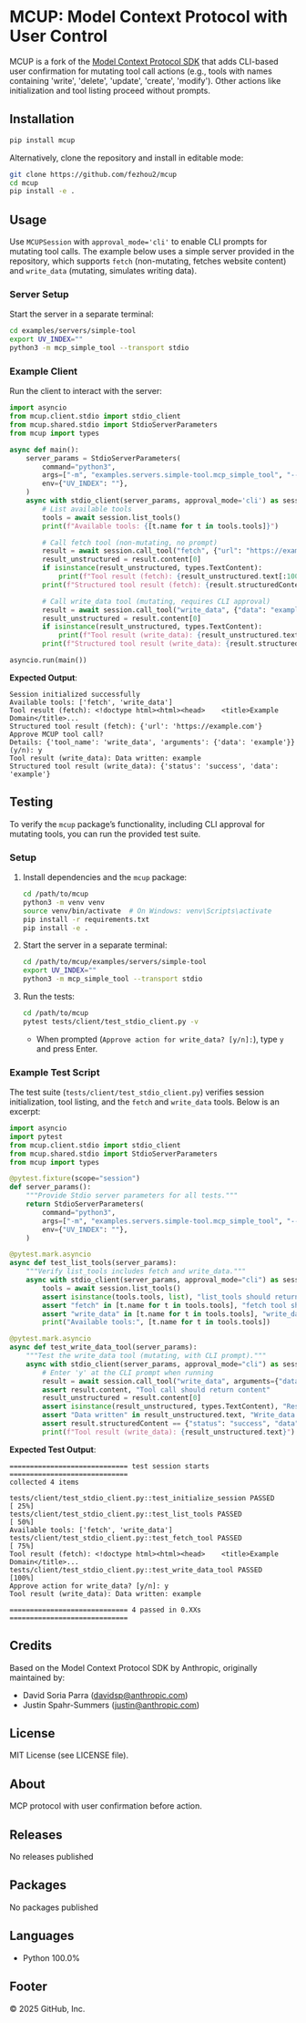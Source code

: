 # MCUP: Model Context Protocol with User Control

MCUP is a fork of the [Model Context Protocol SDK](https://github.com/modelcontextprotocol/python-sdk) that adds CLI-based user confirmation for mutating tool call actions (e.g., tools with names containing 'write', 'delete', 'update', 'create', 'modify'). Other actions like initialization and tool listing proceed without prompts.

## Installation

```bash
pip install mcup
```

Alternatively, clone the repository and install in editable mode:

```bash
git clone https://github.com/fezhou2/mcup
cd mcup
pip install -e .
```

## Usage

Use `MCUPSession` with `approval_mode='cli'` to enable CLI prompts for mutating tool calls. The example below uses a simple server provided in the repository, which supports `fetch` (non-mutating, fetches website content) and `write_data` (mutating, simulates writing data).

### Server Setup
Start the server in a separate terminal:

```bash
cd examples/servers/simple-tool
export UV_INDEX=""
python3 -m mcp_simple_tool --transport stdio
```

### Example Client
Run the client to interact with the server:

```python
import asyncio
from mcup.client.stdio import stdio_client
from mcup.shared.stdio import StdioServerParameters
from mcup import types

async def main():
    server_params = StdioServerParameters(
        command="python3",
        args=["-m", "examples.servers.simple-tool.mcp_simple_tool", "--transport", "stdio"],
        env={"UV_INDEX": ""},
    )
    async with stdio_client(server_params, approval_mode='cli') as session:
        # List available tools
        tools = await session.list_tools()
        print(f"Available tools: {[t.name for t in tools.tools]}")

        # Call fetch tool (non-mutating, no prompt)
        result = await session.call_tool("fetch", {"url": "https://example.com"})
        result_unstructured = result.content[0]
        if isinstance(result_unstructured, types.TextContent):
            print(f"Tool result (fetch): {result_unstructured.text[:100]}...")
        print(f"Structured tool result (fetch): {result.structuredContent}")

        # Call write_data tool (mutating, requires CLI approval)
        result = await session.call_tool("write_data", {"data": "example"})
        result_unstructured = result.content[0]
        if isinstance(result_unstructured, types.TextContent):
            print(f"Tool result (write_data): {result_unstructured.text}")
        print(f"Structured tool result (write_data): {result.structuredContent}")

asyncio.run(main())
```

**Expected Output**:
```
Session initialized successfully
Available tools: ['fetch', 'write_data']
Tool result (fetch): <!doctype html><html><head>    <title>Example Domain</title>...
Structured tool result (fetch): {'url': 'https://example.com'}
Approve MCUP tool call?
Details: {'tool_name': 'write_data', 'arguments': {'data': 'example'}}
(y/n): y
Tool result (write_data): Data written: example
Structured tool result (write_data): {'status': 'success', 'data': 'example'}
```

## Testing

To verify the `mcup` package’s functionality, including CLI approval for mutating tools, you can run the provided test suite.

### Setup
1. Install dependencies and the `mcup` package:
   ```bash
   cd /path/to/mcup
   python3 -m venv venv
   source venv/bin/activate  # On Windows: venv\Scripts\activate
   pip install -r requirements.txt
   pip install -e .
   ```

2. Start the server in a separate terminal:
   ```bash
   cd /path/to/mcup/examples/servers/simple-tool
   export UV_INDEX=""
   python3 -m mcp_simple_tool --transport stdio
   ```

3. Run the tests:
   ```bash
   cd /path/to/mcup
   pytest tests/client/test_stdio_client.py -v
   ```
   - When prompted (`Approve action for write_data? [y/n]:`), type `y` and press Enter.

### Example Test Script
The test suite (`tests/client/test_stdio_client.py`) verifies session initialization, tool listing, and the `fetch` and `write_data` tools. Below is an excerpt:

```python
import asyncio
import pytest
from mcup.client.stdio import stdio_client
from mcup.shared.stdio import StdioServerParameters
from mcup import types

@pytest.fixture(scope="session")
def server_params():
    """Provide Stdio server parameters for all tests."""
    return StdioServerParameters(
        command="python3",
        args=["-m", "examples.servers.simple-tool.mcp_simple_tool", "--transport", "stdio"],
        env={"UV_INDEX": ""},
    )

@pytest.mark.asyncio
async def test_list_tools(server_params):
    """Verify list_tools includes fetch and write_data."""
    async with stdio_client(server_params, approval_mode="cli") as session:
        tools = await session.list_tools()
        assert isinstance(tools.tools, list), "list_tools should return a list"
        assert "fetch" in [t.name for t in tools.tools], "fetch tool should be available"
        assert "write_data" in [t.name for t in tools.tools], "write_data tool should be available"
        print("Available tools:", [t.name for t in tools.tools])

@pytest.mark.asyncio
async def test_write_data_tool(server_params):
    """Test the write_data tool (mutating, with CLI prompt)."""
    async with stdio_client(server_params, approval_mode="cli") as session:
        # Enter 'y' at the CLI prompt when running
        result = await session.call_tool("write_data", arguments={"data": "example"})
        assert result.content, "Tool call should return content"
        result_unstructured = result.content[0]
        assert isinstance(result_unstructured, types.TextContent), "Result should be TextContent"
        assert "Data written" in result_unstructured.text, "Write_data result should include Data written"
        assert result.structuredContent == {"status": "success", "data": "example"}, "Structured result should match"
        print(f"Tool result (write_data): {result_unstructured.text}")
```

**Expected Test Output**:
```
============================= test session starts =============================
collected 4 items

tests/client/test_stdio_client.py::test_initialize_session PASSED        [ 25%]
tests/client/test_stdio_client.py::test_list_tools PASSED                [ 50%]
Available tools: ['fetch', 'write_data']
tests/client/test_stdio_client.py::test_fetch_tool PASSED                [ 75%]
Tool result (fetch): <!doctype html><html><head>    <title>Example Domain</title>...
tests/client/test_stdio_client.py::test_write_data_tool PASSED           [100%]
Approve action for write_data? [y/n]: y
Tool result (write_data): Data written: example

============================= 4 passed in 0.XXs =============================
```

## Credits

Based on the Model Context Protocol SDK by Anthropic, originally maintained by:
- David Soria Parra (davidsp@anthropic.com)
- Justin Spahr-Summers (justin@anthropic.com)

## License

MIT License (see LICENSE file).

## About

MCP protocol with user confirmation before action.

## Releases

No releases published

## Packages

No packages published

## Languages

* Python 100.0%

## Footer

© 2025 GitHub, Inc.
